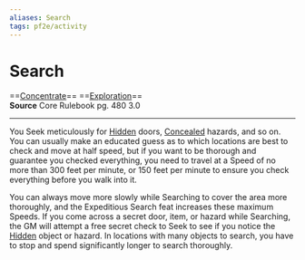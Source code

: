 ```yaml
---
aliases: Search 
tags: pf2e/activity
---
```


# Search

==[Concentrate](../Traits/Concentrate.md)== ==[Exploration](../Traits/Exploration.md)==  
__Source__ Core Rulebook pg. 480 3.0

---

You Seek meticulously for [Hidden](../Conditions/Hidden.md) doors, [Concealed](../Conditions/Concealed.md) hazards, and so on. You can usually make an educated guess as to which locations are best to check and move at half speed, but if you want to be thorough and guarantee you checked everything, you need to travel at a Speed of no more than 300 feet per minute, or 150 feet per minute to ensure you check everything before you walk into it.

You can always move more slowly while Searching to cover the area more thoroughly, and the Expeditious Search feat increases these maximum Speeds. If you come across a secret door, item, or hazard while Searching, the GM will attempt a free secret check to Seek to see if you notice the [Hidden](../Conditions/Hidden.md) object or hazard. In locations with many objects to search, you have to stop and spend significantly longer to search thoroughly.
